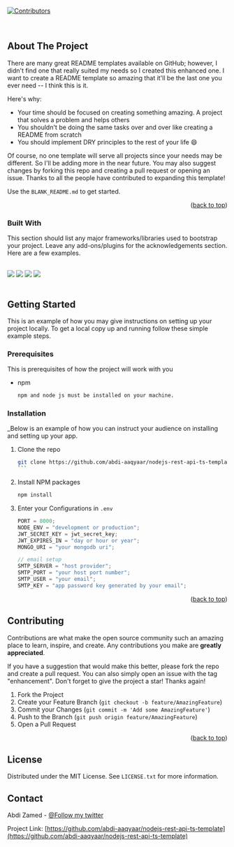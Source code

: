<a name="readme-top"></a>

[![Contributors][contributors-shield]][contributors-url]

<br />

<!-- ABOUT THE PROJECT -->

## About The Project

There are many great README templates available on GitHub; however, I didn't find one that really suited my needs so I created this enhanced one. I want to create a README template so amazing that it'll be the last one you ever need -- I think this is it.

Here's why:

- Your time should be focused on creating something amazing. A project that solves a problem and helps others
- You shouldn't be doing the same tasks over and over like creating a README from scratch
- You should implement DRY principles to the rest of your life :smile:

Of course, no one template will serve all projects since your needs may be different. So I'll be adding more in the near future. You may also suggest changes by forking this repo and creating a pull request or opening an issue. Thanks to all the people have contributed to expanding this template!

Use the `BLANK_README.md` to get started.

<p align="right">(<a href="#readme-top">back to top</a>)</p>

### Built With

This section should list any major frameworks/libraries used to bootstrap your project. Leave any add-ons/plugins for the acknowledgements section. Here are a few examples.

 <br>
  <img src="https://skillicons.dev/icons?i=nodejs">
  <img src="https://skillicons.dev/icons?i=ts">
  <img src="https://skillicons.dev/icons?i=express">
  <img src="https://skillicons.dev/icons?i=mongodb">
  <br>

<!-- GETTING STARTED -->
  <br>

## Getting Started

This is an example of how you may give instructions on setting up your project locally.
To get a local copy up and running follow these simple example steps.

### Prerequisites

This is prerequisites of how the project will work with
you

- npm
  ```sh
  npm and node js must be installed on your machine.
  ```

### Installation

\_Below is an example of how you can instruct your audience on installing and setting up your app.

1. Clone the repo
   ````sh
   git clone https://github.com/abdi-aaqyaar/nodejs-rest-api-ts-template.git
   ```
   ````
2. Install NPM packages
   ```sh
   npm install
   ```
3. Enter your Configurations in `.env`

   ```js
   PORT = 8000;
   NODE_ENV = "development or production";
   JWT_SECRET_KEY = jwt_secret_key;
   JWT_EXPIRES_IN = "day or hour or year";
   MONGO_URI = "your mongodb uri";

   // email setup
   SMTP_SERVER = "host provider";
   SMTP_PORT = "your host port number";
   SMTP_USER = "your email";
   SMTP_KEY = "app password key generated by your email";
   ```

<p align="right">(<a href="#readme-top">back to top</a>)</p>
<!-- CONTRIBUTING -->

## Contributing

Contributions are what make the open source community such an amazing place to learn, inspire, and create. Any contributions you make are **greatly appreciated**.

If you have a suggestion that would make this better, please fork the repo and create a pull request. You can also simply open an issue with the tag "enhancement".
Don't forget to give the project a star! Thanks again!

1. Fork the Project
2. Create your Feature Branch (`git checkout -b feature/AmazingFeature`)
3. Commit your Changes (`git commit -m 'Add some AmazingFeature'`)
4. Push to the Branch (`git push origin feature/AmazingFeature`)
5. Open a Pull Request

<p align="right">(<a href="#readme-top">back to top</a>)</p>

<!-- LICENSE -->

## License

Distributed under the MIT License. See `LICENSE.txt` for more information.

<!-- CONTACT -->

## Contact

Abdi Zamed - [@Follow my twitter](https://twitter.com/abdi-aaqyaar)

Project Link: [https://github.com/abdi-aaqyaar/nodejs-rest-api-ts-template](https://github.com/abdi-aaqyaar/nodejs-rest-api-ts-template)

[contributors-shield]: https://img.shields.io/github/contributors/abdi-aaqyaar/nodejs-rest-api-ts-template.svg?style=for-the-badge
[contributors-url]: https://github.com/abdi-aaqyaar/nodejs-rest-api-ts-template/graphs/contributors
